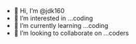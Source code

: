- 👋 Hi, I’m @jdk160
- 👀 I’m interested in ...coding 
- 🌱 I’m currently learning ...coding
- 💞️ I’m looking to collaborate on ...coders

<!---
jdk160/jdk160 is a ✨ special ✨ repository because its `README.md` (this file) appears on your GitHub profile.
You can click the Preview link to take a look at your changes.
--->
